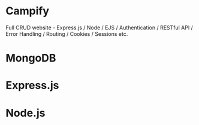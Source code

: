 # Campify
Full CRUD website - Express.js / Node / EJS / Authentication / RESTful API / Error Handling / Routing / Cookies / Sessions etc.

# MongoDB 
# Express.js
# Node.js
